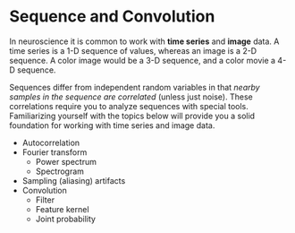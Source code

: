 # Sequence and Convolution
In neuroscience it is common to work with **time series** and **image** data. A time series is a 1-D sequence of values, whereas an image is a 2-D sequence. A color image would be a 3-D sequence, and a color movie a 4-D sequence.

Sequences differ from independent random variables in that *nearby samples in the sequence are correlated* (unless just noise). These correlations require you to analyze sequences with special tools. Familiarizing yourself with the topics below will provide you a solid foundation for working with time series and image data.

- Autocorrelation
- Fourier transform
    - Power spectrum
    - Spectrogram
- Sampling (aliasing) artifacts
- Convolution
    - Filter
    - Feature kernel
    - Joint probability